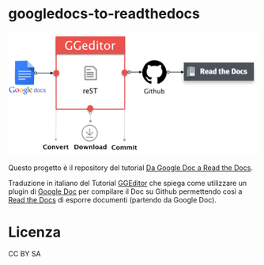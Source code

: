 # googledocs-to-readthedocs

![GGeditor](https://github.com/iapyeh/GGeditor/raw/master/static/README_1.png)  

Questo progetto è il repository del tutorial [Da Google Doc a Read the Docs](http://googledocs.readthedocs.io/it/latest/).

Traduzione in italiano del Tutorial [GGEditor](http://ggeditor.readthedocs.io) che spiega come utilizzare un plugin di [Google Doc](https://gsuite.google.com/intl/it/products/docs) per compilare il Doc su Github permettendo così a [Read the Docs](https://readthedocs.org) di esporre documenti (partendo da Google Doc).


# Licenza

CC BY SA
